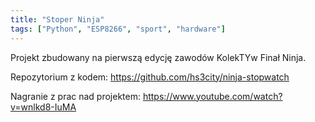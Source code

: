 ```yaml
---
title: "Stoper Ninja"
tags: ["Python", "ESP8266", "sport", "hardware"]
---
```


Projekt zbudowany na pierwszą edycję zawodów KolekTYw Finał Ninja.

Repozytorium z kodem: <https://github.com/hs3city/ninja-stopwatch>

Nagranie z prac nad projektem: <https://www.youtube.com/watch?v=wnlkd8-IuMA>